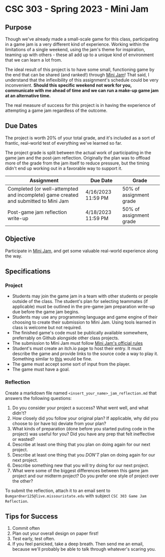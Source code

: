 # CSC 303 - Spring 2023 - Mini Jam

## Purpose
Though we've already made a small-scale game for this class, participating in a game jam is a very
different kind of experience. Working within the limitations of a single weekend, using the jam's 
theme for inspiration, teaming up with others - these all add up to a unique kind of environment
that we can learn a lot from.

The ideal result of this project is to have some small, functioning game by the end that can be 
shared (and ranked!) through [Mini Jam](https://minijamofficial.com/)! That said, I understand that the inflexibility of this 
assignment's schedule could be very inconvenient. **Should this specific weekend not work for you,**
**communicate with me ahead of time and we can run a make-up game jam at an alternative time.**

The real measure of success for this project is in having the experience of attempting a game jam 
regardless of the outcome.

## Due Dates
The project is worth 20% of your total grade, and it's included as a sort of frantic, real-world
test of everything we've learned so far. 

The project grade is split between the actual work of participating in the game jam and the
post-jam reflection. Originally the plan was to offload more of the grade from the jam itself
to reduce pressure, but the timing didn't end up working out in a favorable way to support it.

Assignment                                                                         | Due Date | Grade
---------------------------------------------------------------------------------- | -------- | ----------------------
Completed (or well-attempted and incomplete) game created and submitted to Mini Jam| 4/16/2023 11:59 PM | 50% of assignment grade
Post-game jam reflection write-up                                                  | 4/18/2023 11:59 PM | 50% of assignment grade

## Objective
Participate in [Mini Jam](https://minijamofficial.com/), and get some valuable real-world experience along the way.

## Specifications
### Project
 * Students may join the game jam in a team with other students or people outside of the class.
   The student's plan for selecting teammates (if applicable) must be outlined in the pre-game jam
   preparation write-up due before the game jam begins.
 * Students may use any programming language and game engine of their choosing to create their 
   submission to Mini Jam. Using tools learned in class is welcome but not required.
 * The finished game's code must be publically available somewhere, preferrably on Github alongside
   other class projects.
 * The submission to Mini Jam must follow 
   [Mini Jam's official rules](https://minijamofficial.com/rules)
 * Student's must create an itch.io page to host their entry. It must describe the game and provide
   links to the source code a way to play it. Something similar to 
   [this](https://nbumgardner.itch.io/ludum-dare-52) 
   would be fine.
 * The game must accept some sort of input from the player.
 * The game must have a goal.

### Reflection
Create a markdown file named `<insert_your_name>_jam_reflection.md` that answers the following 
questions:
 1. Do you consider your project a success? What went well, and what didn't?
 2. How closely did you follow your original plan? If applicable, why did you choose to 
   (or have to) deviate from your plan?
 3. What kinds of preparation (done before you started puting code in the project) was useful for 
   you? Did you have any prep that felt ineffective or wasted?
 4. Describe at least one thing that you plan on doing again for our next project.
 5. Describe at least one thing that you *DON'T* plan on doing again for our next project.
 6. Describe something new that you will try doing for our next project.
 7. What were some of the biggest differences between this game jam project and our midterm project?
    Do you prefer one style of project over the other?

To submit the reflection, attach it to an email sent 
to `Bumgardner125@live.missouristate.edu` with subject `CSC 303 Game Jam Reflection`.

## Tips for Success
 1. Commit often
 2. Plan out your overall design on paper first!
 3. Test early, test often.
 4. If you feel panicked, take a deep breath. Then send me an email, because we'll probably be able to talk through whatever's scaring you.
